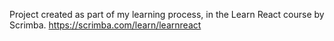 Project created as part of my learning process, in the Learn React course by Scrimba. https://scrimba.com/learn/learnreact